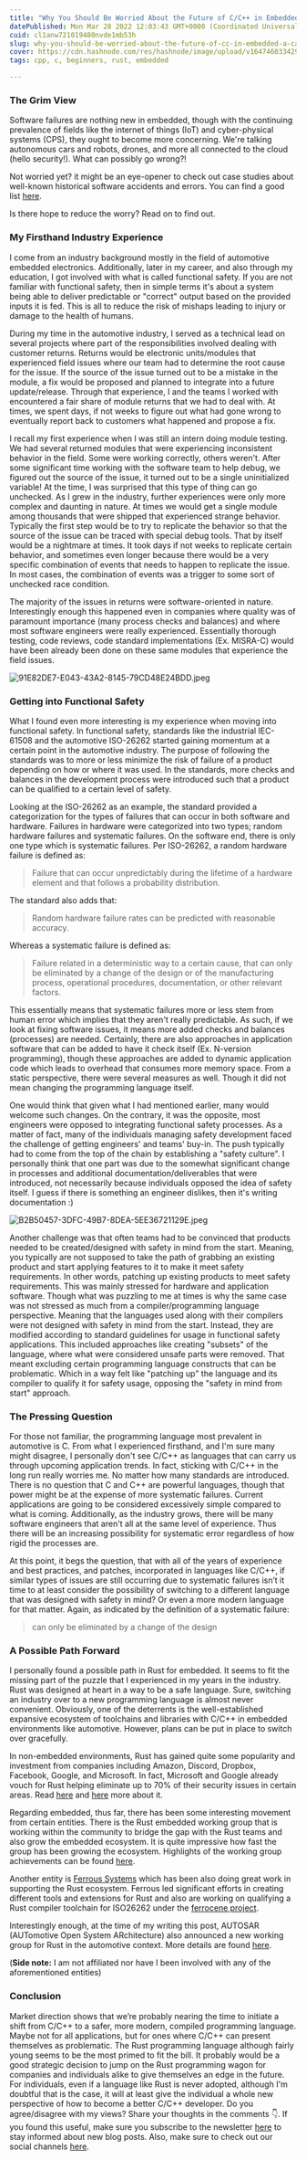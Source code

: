 ```yaml
---
title: "Why You Should Be Worried About the Future of C/C++ in Embedded: A Case for Rust"
datePublished: Mon Mar 28 2022 12:03:43 GMT+0000 (Coordinated Universal Time)
cuid: cl1anw721019480nvde1mb53h
slug: why-you-should-be-worried-about-the-future-of-cc-in-embedded-a-case-for-rust
cover: https://cdn.hashnode.com/res/hashnode/image/upload/v1647460334298/6liOQipqn.png
tags: cpp, c, beginners, rust, embedded

---
```


### The Grim View

Software failures are nothing new in embedded, though with the continuing prevalence of fields like the internet of things (IoT) and cyber-physical systems (CPS), they ought to become more concerning. We're talking autonomous cars and robots, drones, and more all connected to the cloud (hello security!). What can possibly go wrong?! 

Not worried yet? it might be an eye-opener to check out case studies about well-known historical software accidents and errors. You can find a good list [here](https://embeddedartistry.com/fieldatlas/historical-software-accidents-and-errors/).

Is there hope to reduce the worry? Read on to find out.

### My Firsthand Industry Experience

I come from an industry background mostly in the field of automotive embedded electronics. Additionally, later in my career, and also through my education, I got involved with what is called functional safety. If you are not familiar with functional safety, then in simple terms it's about a system being able to deliver predictable or "correct" output based on the provided inputs it is fed. This is all to reduce the risk of mishaps leading to injury or damage to the health of humans. 

During my time in the automotive industry, I served as a technical lead on several projects where part of the responsibilities involved dealing with customer returns. Returns would be electronic units/modules that experienced field issues where our team had to determine the root cause for the issue. If the source of the issue turned out to be a mistake in the module, a fix would be proposed and planned to integrate into a future update/release. Through that experience, I and the teams I worked with encountered a fair share of module returns that we had to deal with. At times, we spent days, if not weeks to figure out what had gone wrong to eventually report back to customers what happened and propose a fix.

I recall my first experience when I was still an intern doing module testing. We had several returned modules that were experiencing inconsistent behavior in the field. Some were working correctly, others weren't. After some significant time working with the software team to help debug, we figured out the source of the issue, it turned out to be a single uninitialized variable! At the time, I was surprised that this type of thing can go unchecked. As I grew in the industry, further experiences were only more complex and daunting in nature. At times we would get a single module among thousands that were shipped that experienced strange behavior. Typically the first step would be to try to replicate the behavior so that the source of the issue can be traced with special debug tools. That by itself would be a nightmare at times. It took days if not weeks to replicate certain behavior, and sometimes even longer because there would be a very specific combination of events that needs to happen to replicate the issue. In most cases, the combination of events was a trigger to some sort of unchecked race condition.  

The majority of the issues in returns were software-oriented in nature. Interestingly enough this happened even in companies where quality was of paramount importance (many process checks and balances) and where most software engineers were really experienced. Essentially thorough testing, code reviews, code standard implementations (Ex. MISRA-C) would have been already been done on these same modules that experience the field issues. 

![91E82DE7-E043-43A2-8145-79CD48E24BDD.jpeg](https://cdn.hashnode.com/res/hashnode/image/upload/v1648406909921/9D5g4c_Nu.jpeg)

### Getting into Functional Safety

What I found even more interesting is my experience when moving into functional safety. In functional safety, standards like the industrial IEC-61508 and the automotive ISO-26262 started gaining momentum at a certain point in the automotive industry. The purpose of following the standards was to more or less minimize the risk of failure of a product depending on how or where it was used. In the standards, more checks and balances in the development process were introduced such that a product can be qualified to a certain level of safety. 

Looking at the ISO-26262 as an example, the standard provided a categorization for the types of failures that can occur in both software and hardware. Failures in hardware were categorized into two types; random hardware failures and systematic failures. On the software end, there is only one type which is systematic failures. Per ISO-26262, a random hardware failure is defined as:

>Failure that can occur unpredictably during the lifetime of a hardware element and that follows a probability distribution.

The standard also adds that:

>Random hardware failure rates can be predicted with reasonable accuracy.

Whereas a systematic failure is defined as:

>Failure related in a deterministic way to a certain cause, that can only be eliminated by a change of the design or of the manufacturing process, operational procedures, documentation, or other relevant factors.

This essentially means that systematic failures more or less stem from human error which implies that they aren't really predictable. As such, if we look at fixing software issues, it means more added checks and balances (processes) are needed. Certainly, there are also approaches in application software that can be added to have it check itself (Ex. N-version programming), though these approaches are added to dynamic application code which leads to overhead that consumes more memory space. From a static perspective, there were several measures as well. Though it did not mean changing the programming language itself.

One would think that given what I had mentioned earlier, many would welcome such changes. On the contrary, it was the opposite, most engineers were opposed to integrating functional safety processes. As a matter of fact, many of the individuals managing safety development faced the challenge of getting engineers' and teams' buy-in. The push typically had to come from the top of the chain by establishing a "safety culture". I personally think that one part was due to the somewhat significant change in processes and additional documentation/deliverables that were introduced, not necessarily because individuals opposed the idea of safety itself. I guess if there is something an engineer dislikes, then it's writing documentation :)

![B2B50457-3DFC-49B7-8DEA-5EE36721129E.jpeg](https://cdn.hashnode.com/res/hashnode/image/upload/v1648406860902/OVONGVxe7.jpeg)

Another challenge was that often teams had to be convinced that products needed to be created/designed with safety in mind from the start. Meaning, you typically are not supposed to take the path of grabbing an existing product and start applying features to it to make it meet safety requirements. In other words, patching up existing products to meet safety requirements. This was mainly stressed for hardware and application software. Though what was puzzling to me at times is why the same case was not stressed as much from a compiler/programming language perspective. Meaning that the languages used along with their compilers were not designed with safety in mind from the start. Instead, they are modified according to standard guidelines for usage in functional safety applications. This included approaches like creating "subsets" of the language, where what were considered unsafe parts were removed. That meant excluding certain programming language constructs that can be problematic. Which in a way felt like "patching up" the language and its compiler to qualify it for safety usage, opposing the "safety in mind from start" approach.

### The Pressing Question

For those not familiar, the programming language most prevalent in automotive is C. From what I experienced firsthand, and I'm sure many might disagree, I personally don't see C/C++ as languages that can carry us through upcoming application trends. In fact, sticking with C/C++ in the long run really worries me. No matter how many standards are introduced. There is no question that C and C++ are powerful languages, though that power might be at the expense of more systematic failures. Current applications are going to be considered excessively simple compared to what is coming. Additionally, as the industry grows, there will be many software engineers that aren't all at the same level of experience. Thus there will be an increasing possibility for systematic error regardless of how rigid the processes are. 

At this point, it begs the question, that with all of the years of experience and best practices, and patches, incorporated in languages like C/C++, if similar types of issues are still occurring due to systematic failures isn’t it time to at least consider the possibility of switching to a different language that was designed with safety in mind? Or even a more modern language for that matter. Again, as indicated by the definition of a systematic failure:

>can only be eliminated by a change of the design

### A Possible Path Forward

I personally found a possible path in Rust for embedded. It seems to fit the missing part of the puzzle that I experienced in my years in the industry. Rust was designed at heart in a way to be a safe language. Sure, switching an industry over to a new programming language is almost never convenient. Obviously, one of the deterrents is the well-established expansive ecosystem of toolchains and libraries with C/C++ in embedded environments like automotive. However, plans can be put in place to switch over gracefully.

In non-embedded environments, Rust has gained quite some popularity and investment from companies including Amazon, Discord, Dropbox, Facebook, Google, and Microsoft. In fact, Microsoft and Google already vouch for Rust helping eliminate up to 70% of their security issues in certain areas. Read [here](https://msrc-blog.microsoft.com/2019/07/22/why-rust-for-safe-systems-programming/) and [here](https://www.chromium.org/Home/chromium-security/memory-safety/) more about it. 

Regarding embedded, thus far, there has been some interesting movement from certain entities. There is the Rust embedded working group that is working within the community to bridge the gap with the Rust teams and also grow the embedded ecosystem. It is quite impressive how fast the group has been growing the ecosystem. Highlights of the working group achievements can be found [here](https://blog.rust-embedded.org/).

Another entity is [Ferrous Systems](https://ferrous-systems.com/) which has been also doing great work in supporting the Rust ecosystem. Ferrous led significant efforts in creating different tools and extensions for Rust and also are working on qualifying a Rust compiler toolchain for ISO26262 under the [ferrocene project](https://ferrous-systems.com/ferrocene/).

Interestingly enough, at the time of my writing this post, AUTOSAR (AUTomotive Open System ARchitecture) also announced a new working group for Rust in the automotive context. More details are found [here](https://www.autosar.org/news-events/details/autosar-announces-new-working-group-for-programming-language-rust-in-automotive-software-context-202/).

(**Side note:** I am not affiliated nor have I been involved with any of the aforementioned entities)

### Conclusion

Market direction shows that we’re probably nearing the time to initiate a shift from C/C++ to a safer, more modern, compiled programming language. Maybe not for all applications, but for ones where C/C++ can present themselves as problematic. The Rust programming language although fairly young seems to be the most primed to fit the bill. It probably would be a good strategic decision to jump on the Rust programming wagon for companies and individuals alike to give themselves an edge in the future. For individuals, even if a language like Rust is never adopted, although I'm doubtful that is the case, it will at least give the individual a whole new perspective of how to become a better C/C++ developer. Do you agree/disagree with my views? Share your thoughts in the comments 👇. If you found this useful, make sure you subscribe to the newsletter [here](https://subscribepage.io/apollolabsnewsletter) to stay informed about new blog posts. Also, make sure to check out our social channels [here](https://linktr.ee/apollolabs.bin).